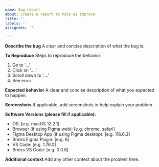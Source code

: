 ```yaml
---
name: Bug report
about: Create a report to help us improve
title: ''
labels: ''
assignees: ''

---
```


**Describe the bug**
A clear and concise description of what the bug is.

**To Reproduce**
Steps to reproduce the behavior:
1. Go to '...'
2. Click on '....'
3. Scroll down to '....'
4. See error

**Expected behavior**
A clear and concise description of what you expected to happen.

**Screenshots**
If applicable, add screenshots to help explain your problem.

**Software Versions (please fill if applicable):**
 - OS: [e.g. macOS 12.2.1]
 - Browser (if using Figma web): [e.g. chrome, safari]
 - Figma Desktop App (if using Figma desktop): [e.g. 116.6.3]
 - Bricks Figma Plugin: [e.g. 6]
 - VS Code: [e.g. 1.76.0]
 - Bricks VS Code: [e.g. 0.0.6]

**Additional context**
Add any other context about the problem here.

